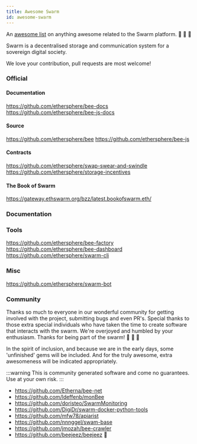 ```yaml
---
title: Awesome Swarm
id: awesome-swarm
---
```


An [awesome list](https://awesome.re) on anything awesome related to the Swarm platform. 🐝  🐝  🐝

Swarm is a decentralised storage and communication system for a sovereign digital society.

We love your contribution, pull requests are most welcome!

### Official

#### Documentation

https://github.com/ethersphere/bee-docs
https://github.com/ethersphere/bee-js-docs

#### Source

https://github.com/ethersphere/bee
https://github.com/ethersphere/bee-js

#### Contracts

https://github.com/ethersphere/swap-swear-and-swindle
https://github.com/ethersphere/storage-incentives

#### The Book of Swarm

https://gateway.ethswarm.org/bzz/latest.bookofswarm.eth/

### Documentation

### Tools

https://github.com/ethersphere/bee-factory
https://github.com/ethersphere/bee-dashboard
https://github.com/ethersphere/swarm-cli

### Misc

https://github.com/ethersphere/swarm-bot

### Community

Thanks so much to everyone in our wonderful community for getting involved with the project, submitting bugs and even PR's. Special thanks to those extra special individuals who have taken the time to create software that interacts with the swarm. We're overjoyed and humbled by your enthusiasm. Thanks for being part of the swarm! 🐝  🐝  🐝

In the spirit of inclusion, and because we are in the early days, some 'unfinished' gems will be included. And for the truly awesome, extra awesomeness will be indicated appropriately.

:::warning
This is community generated software and come no guarantees. Use at your own risk.
:::

- https://github.com/Etherna/bee-net
- https://github.com/ldeffenb/monBee
- https://github.com/doristeo/SwarmMonitoring
- https://github.com/DigiDr/swarm-docker-python-tools
- https://github.com/mfw78/apiarist
- https://github.com/nnnggel/swam-base
- https://github.com/jmozah/bee-crawler
- https://github.com/beejeez/beejeez 👀

